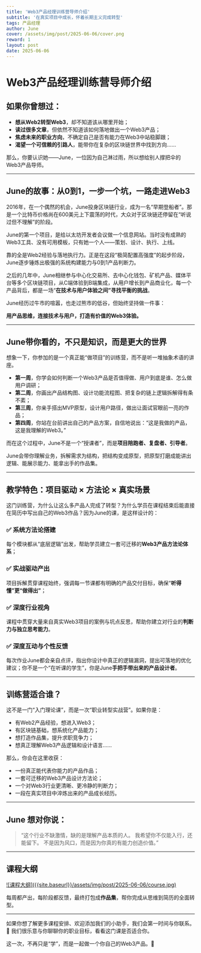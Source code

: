 ```yaml
---
title: 'Web3产品经理训练营导师介绍'
subtitle: '在真实项目中成长，怀着长期主义完成转型'
tags: 产品经理
author: June
cover: /assets/img/post/2025-06-06/cover.png
reward: 1
layout: post
date: 2025-06-06
---
```


# Web3产品经理训练营导师介绍

## 如果你曾想过：

* **想从Web2转型Web3**，却不知道该从哪里开始；
* **读过很多文章**，但依然不知道该如何落地做出一个Web3产品；
* **焦虑未来的职业方向**，不确定自己是否有能力在Web3中站稳脚跟；
* **渴望一个可信赖的引路人**，能带你在复杂的区块链世界中找到方向……

那么，你要认识她——June，一位因为自己淋过雨，所以想给别人撑把伞的Web3产品导师。

---

## June的故事：从0到1，一步一个坑，一路走进Web3

2016年，在一个偶然的机会，June投身区块链行业，成为一名“早期登船者”。那是一个比特币价格尚在600美元上下震荡的时代，大众对于区块链还停留在“听说过但不理解”的阶段。

June的第一个项目，是给以太坊开发者会议做一个信息网站。当时没有成熟的Web3工具、没有可用模板，只有她一个人——策划、设计、执行、上线。

靠的全是Web2经验与落地执行力。正是在这段“极简配置高强度”的起步阶段，June逐步锤炼出极强的系统构建能力与0到1产品判断力。

之后的几年中，June相继参与中心化交易所、去中心化钱包、矿机产品、媒体平台等多个区块链项目，从C端体验到B端集成，从用户增长到产品商业化，每一个产品背后，都是一场“**在技术与用户体验之间”寻找平衡的挑战**。

June经历过牛市的喧嚣，也走过熊市的低谷，但始终坚持做一件事：

**用产品思维，连接技术与用户，打造有价值的Web3体验。**

---

## June带你看的，不只是知识，而是更大的世界

想象一下，你参加的是一个真正能“做项目”的训练营，而不是听一堆抽象术语的讲座。

* **第一周**，你学会如何判断一个Web3产品是否值得做、用户到底是谁、怎么做用户调研；
* **第二周**，你画出产品结构图、设计功能流程图、把复杂的链上逻辑拆解得有条不紊；
* **第三周**，你亲手搭出MVP原型，设计用户路径，做出让面试官眼前一亮的作品；
* **第四周**，你站在台前讲出自己的产品方案，自信地说出：“这是我做的产品，这是我理解的Web3。”

而在这个过程中，June不是一个“授课者”，而是**项目陪跑者、复盘者、引导者**。

June会带你理解业务，拆解需求为结构，把结构变成原型，把原型打磨成能讲出逻辑、能展示能力、能拿出手的作品集。

---

## 教学特色：项目驱动 × 方法论 × 真实场景

这门训练营，为什么让这么多产品人完成了转型？为什么学员在课程结束后能直接在简历中写出自己的Web3作品？因为June的课，是这样设计的：

### ✅ 系统方法论搭建

每个模块都从“底层逻辑”出发，帮助学员建立一套可迁移的**Web3产品方法论体系**；

### ✅ 实战驱动产出

项目拆解贯穿课程始终，强调每一节课都有明确的产品交付目标，确保“**听得懂”更“做得出”**；

### ✅ 深度行业视角

课程中贯穿大量来自真实Web3项目的案例与坑点反思，帮助你建立对行业的**判断力与独立思考能力**。

### ✅ 深度互动与个性反馈

每次作业June都会亲自点评，指出你设计中真正的逻辑漏洞，提出可落地的优化建议；你不是一个“在听课的学生”，你是June**手把手带出来的产品设计者**。

---

## 训练营适合谁？

这不是一门“入门理论课”，而是一次“职业转型实战营”。如果你是：

* 有Web2产品经验，想进入Web3；
* 有区块链基础，想系统化产品能力；
* 想打造作品集，提升求职竞争力；
* 想真正理解Web3产品逻辑和设计语言……

那么，你会在这里收获：

* 一份真正能代表你能力的产品作品；
* 一套可迁移的Web3产品设计方法论；
* 一个对Web3行业更清晰、更冷静的判断力；
* 一段在真实项目中淬炼出来的产品成长经历。

---

## June 想对你说：

> “这个行业不缺激情，缺的是理解产品本质的人。
> 我希望你不仅能入行，还能留下。
> 不是因为风口，而是因为你真的有能力创造价值。”

---

## 课程大纲

<a data-fancybox="gallery" href="{{site.baseurl}}/assets/img/post/2025-06-06/course.jpg">
![课程大纲]({{site.baseurl}}/assets/img/post/2025-06-06/course.jpg)
</a>

每周都产出，每阶段都反馈，最终打包成**作品集**，帮你完成从思维到简历的全面转型。

---

如果你想了解更多课程安排、欢迎添加我们的小助手，我们会第一时间与你联系。📩 我们很乐意与你聊聊你的职业目标，看看这门课是否适合你。

这一次，不再只是“学”，而是一起做一个你自己的Web3产品。🌱
